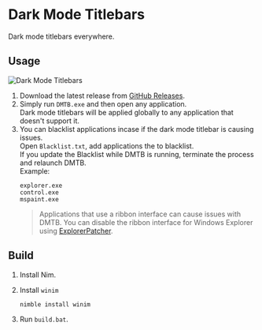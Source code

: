 # Dark Mode Titlebars

Dark mode titlebars everywhere.

## Usage

![Dark Mode Titlebars](https://cdn.discordapp.com/attachments/906577903356112946/1058974357000572979/Screenshot_15.png)

1. Download the latest release from [GitHub Releases](https://github.com/Aetopia/Dark-Mode-Titlebars/releases/latest).
2. Simply run `DMTB.exe` and then open any application.  
    Dark mode titlebars will be applied globally to any application that doesn't support it.
3. You can blacklist applications incase if the dark mode titlebar is causing issues.        
    Open `Blacklist.txt`, add applications the to blacklist.    
    If you update the Blacklist while DMTB is running, terminate the process and relaunch DMTB.       
    Example:    
    ```
    explorer.exe
    control.exe
    mspaint.exe
    ```
    > Applications that use a ribbon interface can cause issues with DMTB.
    You can disable the ribbon interface for Windows Explorer using [ExplorerPatcher](https://github.com/valinet/ExplorerPatcher).

## Build
1. Install Nim.
2. Install `winim`

    ```
    nimble install winim
    ```
3. Run `build.bat`.
